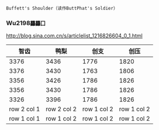 `Buffett's Shoulder（读作ButtPhat's Soldier）`

### Wu2198`龘龘囗`
http://blog.sina.com.cn/s/articlelist_1216826604_0_1.html

智齿|鸭梨|创支|创压
---|---|---|---
3376|3436|1776|1820
3376|3430|1763|1806
3356|3426|1786|1826
3356|3430|1786|1826
3326|3396|1786|1826
row 2 col 1 | row 2 col 2 | row 1 col 2 | row 1 col 2
row 1 col 1 | row 1 col 2 | row 1 col 2 | row 1 col 2
